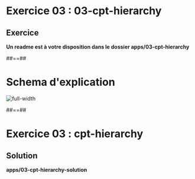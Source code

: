 <!-- .slide: class="exercice" -->
# Exercice 03 : 03-cpt-hierarchy
## Exercice<br>

<b>Un readme est à votre disposition dans le dossier apps/03-cpt-hierarchy</b>
<!-- .element: class="full-center" -->

 ##==##
 <!-- .slide: class="full-center" -->
 # Schema d'explication
 ![full-width](assets/images/school/components/component_schema.png)

 ##==##

 <!-- .slide: class="exercice full-center" -->
 # Exercice 03 : cpt-hierarchy
 ## Solution
 <b>apps/03-cpt-hierarchy-solution</b>
